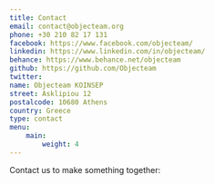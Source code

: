 ```yaml
---
title: Contact
email: contact@objecteam.org
phone: +30 210 82 17 131
facebook: https://www.facebook.com/objecteam/
linkedin: https://www.linkedin.com/in/objecteam/
behance: https://www.behance.net/objecteam
github: https://github.com/Objecteam
twitter: 
name: Objecteam KOINSEP
street: Asklipiou 12
postalcode: 10680 Athens
country: Greece
type: contact
menu:
    main:
        weight: 4
---
```


Contact us to make something together:
